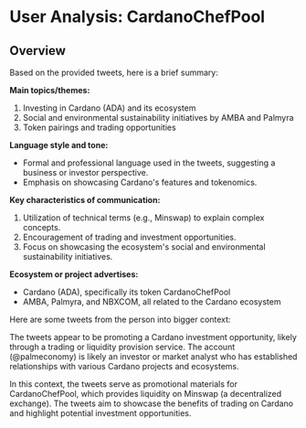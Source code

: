 # User Analysis: CardanoChefPool

## Overview

Based on the provided tweets, here is a brief summary:

**Main topics/themes:**

1. Investing in Cardano (ADA) and its ecosystem
2. Social and environmental sustainability initiatives by AMBA and Palmyra
3. Token pairings and trading opportunities

**Language style and tone:**

* Formal and professional language used in the tweets, suggesting a business or investor perspective.
* Emphasis on showcasing Cardano's features and tokenomics.

**Key characteristics of communication:**

1. Utilization of technical terms (e.g., Minswap) to explain complex concepts.
2. Encouragement of trading and investment opportunities.
3. Focus on showcasing the ecosystem's social and environmental sustainability initiatives.

**Ecosystem or project advertises:**

* Cardano (ADA), specifically its token CardanoChefPool
* AMBA, Palmyra, and NBXCOM, all related to the Cardano ecosystem

Here are some tweets from the person into bigger context:

The tweets appear to be promoting a Cardano investment opportunity, likely through a trading or liquidity provision service. The account (@palmeconomy) is likely an investor or market analyst who has established relationships with various Cardano projects and ecosystems.

In this context, the tweets serve as promotional materials for CardanoChefPool, which provides liquidity on Minswap (a decentralized exchange). The tweets aim to showcase the benefits of trading on Cardano and highlight potential investment opportunities.